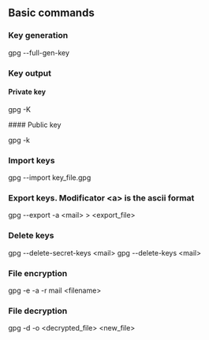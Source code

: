 ## Basic commands

### Key generation
gpg --full-gen-key

### Key output
#### Private key
<p>gpg -K</p>
#### Public key
<p>gpg -k</p>

### Import keys
gpg --import key_file.gpg

### Export keys. Modificator \<a\> is the ascii format
gpg --export -a \<mail\> \> \<export_file\>

### Delete keys
gpg --delete-secret-keys \<mail\>
gpg --delete-keys \<mail\>

### File encryption
gpg -e -a -r mail \<filename\>

### File decryption
gpg -d -o \<decrypted_file\> \<new_file\>

